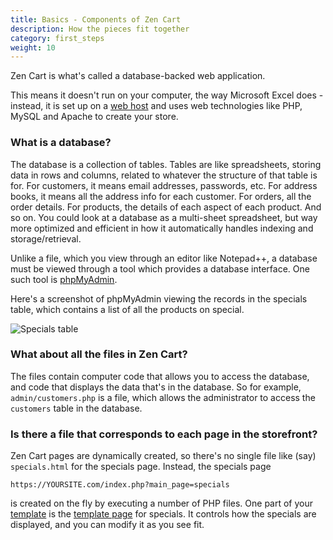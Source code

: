 ```yaml
---
title: Basics - Components of Zen Cart 
description: How the pieces fit together 
category: first_steps
weight: 10
---
```


Zen Cart is what's called a database-backed web application.  

This means it doesn't run on your computer, the way Microsoft Excel does - instead, it is set up on a [web host](/user/first_steps/hosting/) and uses web technologies like PHP, MySQL and Apache to create your store. 

### What is a database? 

The database is a collection of tables. Tables are like spreadsheets, storing data in rows and columns, related to whatever the structure of that table is for. For customers, it means email addresses, passwords, etc. For address books, it means all the address info for each customer. For orders, all the order details. For products, the details of each aspect of each product. And so on. You could look at a database as a multi-sheet spreadsheet, but way more optimized and efficient in how it automatically handles indexing and storage/retrieval.  

Unlike a file, which you view through an editor like Notepad++, a database must be viewed through a tool which provides a database interface.  One such tool is [phpMyAdmin](https://www.phpmyadmin.net/).  

Here's a screenshot of phpMyAdmin viewing the records in the specials table, which contains a list of all the products on special.

![Specials table](/images/phpmyadmin_specials.png)

### What about all the files in Zen Cart? 

The files contain computer code that allows you to access the database, and code that displays the data that's in the database.   So for example, `admin/customers.php` is a file, which allows the administrator to access the `customers` table in the database. 

 
### Is there a file that corresponds to each page in the storefront? 

Zen Cart pages are dynamically created, so there's no single file like (say) `specials.html` for the specials page.  Instead, the specials page

```
https://YOURSITE.com/index.php?main_page=specials 
```

is created on the fly by executing a number of PHP files.  One part of your [template](/user/template/what_is_a_template) is the [template page](/user/template/template_pages/) for specials.  It controls how the specials are displayed, and you can modify it as you see fit.  

 
